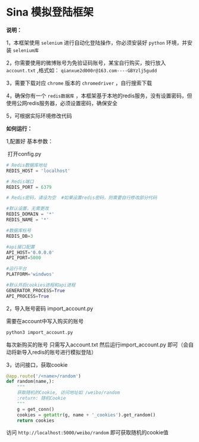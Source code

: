 # Sina 模拟登陆框架

**说明：**

1，本框架使用 `selenium` 进行自动化登陆操作，你必须安装好 `python` 环境，并安装 `selenium库` 

2，你需要使用的微博账号为免验证码账号，某宝自行购买，按行放入 `account.txt` ,格式如： `qianxue2d000r@163.com----GBYzlj5gudd` 

3，需要下载对应 `chrome` 版本的 `chromedriver` ，自行搜索下载

4，确保你有一个 `redis数据库` ，本框架基于本地的redis服务，没有设置密码，但使用公网redis服务器，必须设置密码，确保安全

5，可根据实际环境修改代码



**如何运行：**

1,配置好 基本参数：

​	打开config.py

```python
# Redis数据库地址
REDIS_HOST = 'localhost'

# Redis端口
REDIS_PORT = 6379

# Redis密码，请设为空  #如果设置redis密码，则需要自行修改部分代码

#默认设置，无需更改
REDIS_DOMAIN = '*'
REDIS_NAME = '*'

#数据库标号
REDIS_DB=3

#api接口配置
API_HOST='0.0.0.0'
API_PORT=5000

#运行平台
PLATFORM='windwos'

#默认开启cookies进程和api进程
GENERATOR_PROCESS=True
API_PROCESS=True

```

2，导入账号密码 import_account.py

需要在account中写入购买的账号

```python
python3 import_account.py
```

每次新购买的账号 只需写入account.txt 然后运行import_account.py 即可（会自动将新导入redis的账号进行模拟登陆）

3，访问接口，获取cookie

```python
@app.route('/<name>/random')
def random(name,):
    """
    获取随机的Cookie, 访问地址如 /weibo/random
    :return: 随机Cookie
    """
    g = get_conn()
    cookies = getattr(g, name + '_cookies').get_random()
    return cookies
```

访问 `http://localhost:5000/weibo/random` 即可获取随机的cookie值

